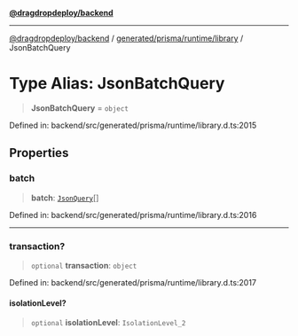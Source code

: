 [**@dragdropdeploy/backend**](../../../../../README.md)

***

[@dragdropdeploy/backend](../../../../../README.md) / [generated/prisma/runtime/library](../README.md) / JsonBatchQuery

# Type Alias: JsonBatchQuery

> **JsonBatchQuery** = `object`

Defined in: backend/src/generated/prisma/runtime/library.d.ts:2015

## Properties

### batch

> **batch**: [`JsonQuery`](JsonQuery.md)[]

Defined in: backend/src/generated/prisma/runtime/library.d.ts:2016

***

### transaction?

> `optional` **transaction**: `object`

Defined in: backend/src/generated/prisma/runtime/library.d.ts:2017

#### isolationLevel?

> `optional` **isolationLevel**: `IsolationLevel_2`
